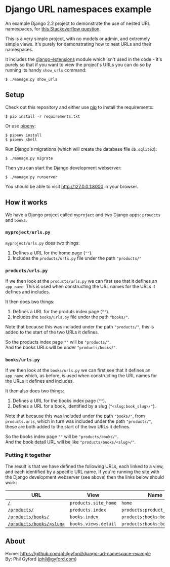 # Django URL namespaces example

An example Django 2.2 project to demonstrate the use of nested URL namespaces, for
[this Stackoverflow question](https://stackoverflow.com/questions/12683494/defining-nested-namespaces-in-a-urlconf-for-reversing-django-urls-does-anyon/43459322).

This is a very simple project, with no models or admin, and extremely simple
views. It's purely for demonstrating how to nest URLs and their namespaces.

It includes the [django-extensions](https://django-extensions.readthedocs.io/en/latest/) module which isn't used in the code - it's purely so that if you want to view
the project's URLs you can do so by running its handy `show_urls` command:

```shell
$ ./manage.py show_urls
```

## Setup

Check out this repository and either use [pip](https://pip.pypa.io/en/stable/) to install the requirements:

```shell
$ pip install -r requirements.txt
```

Or use [pipenv](https://pipenv.readthedocs.io/en/latest/):

```shell
$ pipenv install
$ pipenv shell
```

Run Django's migrations (which will create the database file `db.sqlite3`):

```shell
$ ./manage.py migrate
```

Then you can start the Django development webserver:

```shell
$ ./manage.py runserver
```

You should be able to visit http://127.0.0.1:8000 in your browser.


## How it works

We have a Django project called `myproject` and two Django apps: `proudcts` and
`books`.

### `myproject/urls.py`

`myproject/urls.py` does two things:

1. Defines a URL for the home page (`""`).
2. Includes the `products/urls.py` file under the path `"products/"`

### `products/urls.py`

If we then look at the `products/urls.py` we can first see that it defines
an `app_name`. This is used when constructing the URL names for the URLs it
defines and includes.

It then does two things:

1. Defines a URL for the produts index page (`""`).
2. Includes the `books/urls.py` file under the path `"books/"`.

Note that because this was included under the path `"products/"`, this is
added to the start of the two URLs it defines.

So the products index page `""` will be `"products/"`.  
And the books URLs will be under `"products/books/"`.

### `books/urls.py`

If we then look at the `books/urls.py` we can first see that it defines an
`app_name` which, as before, is used when constructing the URL names for the
URLs it defines and includes.

It then also does two things:

1. Defines a URL for the books index page (`""`).
2. Defines a URL for a book, identified by a slug (`"<slug:book_slug>/"`).

Note that because this was included under the path `"books/"`, from
`products.urls`, which in turn was included under the path `"products/"`, these
are both added to the start of the two URLs it defines.

So the books index page `""` will be `"products/books/"`.  
And the book detail URL will be like `"products/books/<slug>/"`.

### Putting it together

The result is that we have defined the following URLs, each linked to a view,
and each identified by a specific URL name. If you're running the site with
the Django development webserver (see above) then the links below should work:

| URL                           | View                 | Name                         |
| ----------------------------- | -------------------- | ---------------------------- |
| [`/`][1]                      | `products.site_home` | `home`                       |
| [`/products/`][2]             | `products.index`     | `products:product_index`     |
| [`/products/books/`][3]       | `books.index`        | `products:books:book_index`  |
| [`/products/books/<slug>`][4] | `books.views.detail` | `products:books:book_detail` |

[1]: http://127.0.0.1:8000
[2]: http://127.0.0.1:8000/products/
[3]: http://127.0.0.1:8000/products/books/
[4]: http://127.0.0.1:8000/products/books/an-example-book/


## About

Home: https://github.com/philgyford/django-url-namespace-example  
By: Phil Gyford (phil@gyford.com)
